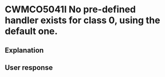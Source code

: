 # CWMCO5041I No pre-defined handler exists for class 0, using the default one.

## Explanation

## User response